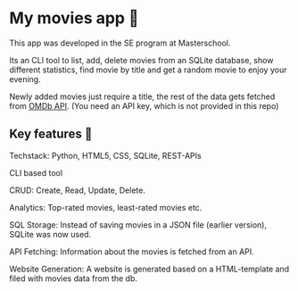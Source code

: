 # My movies app 🎥
This app was developed in the SE program at Masterschool.

Its an CLI tool to list, add, delete movies from an SQLite database, show different statistics, find movie by title and get a random movie to enjoy your evening.

Newly added movies just require a title, the rest of the data gets fetched from [OMDb API](https://www.omdbapi.com/). (You need an API key, which is not provided in this repo)
## Key features 🔑
Techstack: Python, HTML5, CSS, SQLite, REST-APIs

CLI based tool

CRUD: Create, Read, Update, Delete.

Analytics: Top-rated movies, least-rated movies etc.

SQL Storage: Instead of saving movies in a JSON file (earlier version), SQLite was now used.

API Fetching: Information about the movies is fetched from an API.

Website Generation: A website is generated based on a HTML-template and filed with movies data from the db.
